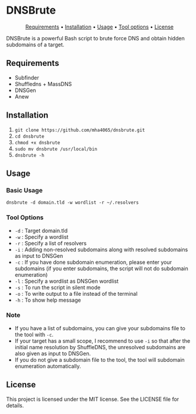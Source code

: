 # DNSBrute

<p align="center">
  <a href="#requirements">Requirements</a> •
  <a href="#installation">Installation</a> •
  <a href="#usage">Usage</a> •
  <a href="#tool-options">Tool options</a> •
  <a href="#license">License</a>
</p>

DNSBrute is a powerful Bash script to brute force DNS and obtain hidden subdomains of a target.

## Requirements
  - Subfinder
  - Shuffledns + MassDNS
  - DNSGen
  - Anew

## Installation
  1. `git clone https://github.com/mha4065/dnsbrute.git`
  2. `cd dnsbrute`
  3. `chmod +x dnsbrute`
  4. `sudo mv dnsbrute /usr/local/bin`
  5. `dnsbrute -h`

## Usage

### Basic Usage
`dnsbrute -d domain.tld -w wordlist -r ~/.resolvers`

### Tool Options
- `-d` : Target domain.tld
- `-w` : Specify a wordlist
- `-r` : Specify a list of resolvers
- `-i` : Adding non-resolved subdomains along with resolved subdomains as input to DNSGen
- `-c` : If you have done subdomain enumeration, please enter your subdomains (if you enter subdomains, the script will not do subdomain enumeration)
- `-l` : Specify a wordlist as DNSGen wordlist
- `-s` : To run the script in silent mode
- `-o` : To write output to a file instead of the terminal
- `-h` : To show help message

### Note
- If you have a list of subdomains, you can give your subdomains file to the tool with `-c`.
- If your target has a small scope, I recommend to use `-i` so that after the initial name resolution by ShuffleDNS, the unresolved subdomains are also given as input to DNSGen.
- If you do not give a subdomain file to the tool, the tool will subdomain enumeration automatically.

## License
This project is licensed under the MIT license. See the LICENSE file for details.

